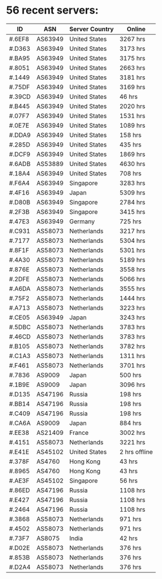 # 56 recent servers:

| ID | ASN | Server Country | Online |
| ------ | ------ | ------ | ------ |
| #.6EF8 | AS63949 | United States | 3267 hrs |
| #.D363 | AS63949 | United States | 3173 hrs |
| #.BA95 | AS63949 | United States | 3175 hrs |
| #.8051 | AS63949 | United States | 2663 hrs |
| #.1449 | AS63949 | United States | 3181 hrs |
| #.75DF | AS63949 | United States | 3169 hrs |
| #.39CD | AS63949 | United States | 46 hrs |
| #.B445 | AS63949 | United States | 2020 hrs |
| #.07F7 | AS63949 | United States | 1531 hrs |
| #.0E7E | AS63949 | United States | 1089 hrs |
| #.DDA9 | AS63949 | United States | 158 hrs |
| #.285D | AS63949 | United States | 435 hrs |
| #.DCF9 | AS63949 | United States | 1869 hrs |
| #.6ADB | AS53889 | United States | 4630 hrs |
| #.18A4 | AS63949 | United States | 708 hrs |
| #.F6A4 | AS63949 | Singapore | 3283 hrs |
| #.4F16 | AS63949 | Japan | 5309 hrs |
| #.D80B | AS63949 | Singapore | 2784 hrs |
| #.2F3B | AS63949 | Singapore | 3415 hrs |
| #.47E3 | AS63949 | Germany | 725 hrs |
| #.C931 | AS58073 | Netherlands | 3217 hrs |
| #.7177 | AS58073 | Netherlands | 5304 hrs |
| #.8F1F | AS58073 | Netherlands | 5301 hrs |
| #.4A30 | AS58073 | Netherlands | 5189 hrs |
| #.876E | AS58073 | Netherlands | 3558 hrs |
| #.2DFE | AS58073 | Netherlands | 5066 hrs |
| #.A6DA | AS58073 | Netherlands | 3555 hrs |
| #.75F2 | AS58073 | Netherlands | 1444 hrs |
| #.A713 | AS58073 | Netherlands | 3223 hrs |
| #.CE05 | AS63949 | Japan | 3243 hrs |
| #.5DBC | AS58073 | Netherlands | 3783 hrs |
| #.46CD | AS58073 | Netherlands | 3783 hrs |
| #.B105 | AS58073 | Netherlands | 3782 hrs |
| #.C1A3 | AS58073 | Netherlands | 1311 hrs |
| #.F461 | AS58073 | Netherlands | 3701 hrs |
| #.7836 | AS9009 | Japan | 500 hrs |
| #.1B9E | AS9009 | Japan | 3096 hrs |
| #.D135 | AS47196 | Russia | 198 hrs |
| #.BB14 | AS47196 | Russia | 198 hrs |
| #.C409 | AS47196 | Russia | 198 hrs |
| #.CA6A | AS9009 | Japan | 884 hrs |
| #.EE38 | AS21409 | France | 3002 hrs |
| #.4151 | AS58073 | Netherlands | 3221 hrs |
| #.E41E | AS45102 | United States | 2 hrs offline |
| #.378F | AS4760 | Hong Kong | 43 hrs |
| #.8965 | AS4760 | Hong Kong | 43 hrs |
| #.AE3F | AS45102 | Singapore | 56 hrs |
| #.86ED | AS47196 | Russia | 1108 hrs |
| #.E427 | AS47196 | Russia | 1108 hrs |
| #.2464 | AS47196 | Russia | 1108 hrs |
| #.3868 | AS58073 | Netherlands | 971 hrs |
| #.4502 | AS58073 | Netherlands | 971 hrs |
| #.73F7 | AS8075 | India | 42 hrs |
| #.D02E | AS58073 | Netherlands | 376 hrs |
| #.853B | AS58073 | Netherlands | 376 hrs |
| #.D2A4 | AS58073 | Netherlands | 376 hrs |

